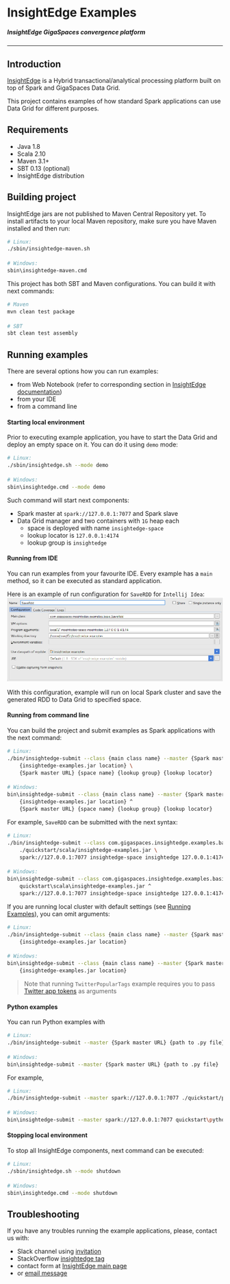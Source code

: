 # InsightEdge Examples
##### _InsightEdge GigaSpaces convergence platform_
-----------------------------------------

## Introduction

[InsightEdge](http://insightedge.io/) is a Hybrid transactional/analytical processing platform built on top of Spark and GigaSpaces Data Grid.

This project contains examples of how standard Spark applications can use Data Grid for different purposes.

## Requirements
* Java 1.8
* Scala 2.10
* Maven 3.1+
* SBT 0.13 (optional)
* InsightEdge distribution


## Building project

InsightEdge jars are not published to Maven Central Repository yet. To install artifacts to your local Maven repository, make sure you have Maven installed and then run:
```bash
# Linux:
./sbin/insightedge-maven.sh

# Windows:
sbin\insightedge-maven.cmd
```

This project has both SBT and Maven configurations. You can build it with next commands:

```bash
# Maven
mvn clean test package

# SBT
sbt clean test assembly
```


## Running examples

There are several options how you can run examples:
* from Web Notebook (refer to corresponding section in [InsightEdge documentation](http://insightedge.io/docs))
* from your IDE
* from a command line

#### Starting local environment

Prior to executing example application, you have to start the Data Grid and deploy an empty space on it. You can do it using `demo` mode:
```bash
# Linux:
./sbin/insightedge.sh --mode demo

# Windows:
sbin\insightedge.cmd --mode demo
```

Such command will start next components:
* Spark master at `spark://127.0.0.1:7077` and Spark slave
* Data Grid manager and two containers with `1G` heap each
    - space is deployed with name `insightedge-space`
    - lookup locator is `127.0.0.1:4174`
    - lookup group is `insightedge`

#### Running from IDE

You can run examples from your favourite IDE. Every example has a `main` method, so it can be executed as standard application.

Here is an example of run configuration for `SaveRDD` for `Intellij Idea`:
![IDEA run configuration](doc/images/idea-configuration.png?raw=true)

With this configuration, example will run on local Spark cluster and save the generated RDD to Data Grid to specified space.

#### Running from command line

You can build the project and submit examples as Spark applications with the next command:
```bash
# Linux:
./bin/insightedge-submit --class {main class name} --master {Spark master URL} \
    {insightedge-examples.jar location} \
    {Spark master URL} {space name} {lookup group} {lookup locator}

# Windows:
bin\insightedge-submit --class {main class name} --master {Spark master URL} ^
    {insightedge-examples.jar location} ^
    {Spark master URL} {space name} {lookup group} {lookup locator}
```

For example, `SaveRDD` can be submitted with the next syntax:
```bash
# Linux:
./bin/insightedge-submit --class com.gigaspaces.insightedge.examples.basic.SaveRdd --master spark://127.0.0.1:7077 \
    ./quickstart/scala/insightedge-examples.jar \
    spark://127.0.0.1:7077 insightedge-space insightedge 127.0.0.1:4174

# Windows:
bin\insightedge-submit --class com.gigaspaces.insightedge.examples.basic.SaveRdd --master spark://127.0.0.1:7077 ^
    quickstart\scala\insightedge-examples.jar ^
    spark://127.0.0.1:7077 insightedge-space insightedge 127.0.0.1:4174
```

If you are running local cluster with default settings (see [Running Examples](#running-examples)), you can omit arguments:
```bash
# Linux:
./bin/insightedge-submit --class {main class name} --master {Spark master URL} \
    {insightedge-examples.jar location}

# Windows:
bin\insightedge-submit --class {main class name} --master {Spark master URL} ^
    {insightedge-examples.jar location}
```

> Note that running `TwitterPopularTags` example requires you to pass [Twitter app tokens](https://apps.twitter.com/) as arguments

#### Python examples

You can run Python examples with
```bash
# Linux:
./bin/insightedge-submit --master {Spark master URL} {path to .py file}

# Windows:
bin\insightedge-submit --master {Spark master URL} {path to .py file}
```

For example,
```bash
# Linux:
./bin/insightedge-submit --master spark://127.0.0.1:7077 ./quickstart/python/sf_salaries.py

# Windows:
bin\insightedge-submit --master spark://127.0.0.1:7077 quickstart\python\sf_salaries.py
```

#### Stopping local environment

To stop all InsightEdge components, next command can be executed:
```bash
# Linux:
./sbin/insightedge.sh --mode shutdown

# Windows:
sbin\insightedge.cmd --mode shutdown
```


## Troubleshooting

If you have any troubles running the example applications, please, contact us with:
- Slack channel using [invitation](http://insightedge-slack.herokuapp.com/)
- StackOverflow [insightedge tag](http://stackoverflow.com/questions/tagged/insightedge)
- contact form at [InsightEdge main page](http://insightedge.io/)
- or [email message](mailto:hello@insightedge.io)